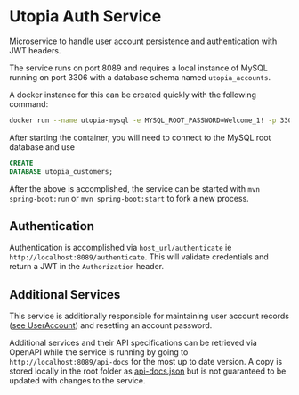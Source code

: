 # Utopia Auth Service

Microservice to handle user account persistence and authentication with JWT headers.

The service runs on port 8089 and requires a local instance of MySQL running on port 3306 with a
database schema named `utopia_accounts`.

A docker instance for this can be created quickly with the following command:

```sh
docker run --name utopia-mysql -e MYSQL_ROOT_PASSWORD=Welcome_1! -p 3306:3306 -d mysql:8.0.23
```

After starting the container, you will need to connect to the MySQL root database and use

```sql
CREATE
DATABASE utopia_customers;
```

After the above is accomplished, the service can be started with `mvn spring-boot:run`
or `mvn spring-boot:start` to fork a new process.

## Authentication

Authentication is accomplished via `host_url/authenticate` ie
`http://localhost:8089/authenticate`. This will validate credentials and return a JWT in the
`Authorization` header.

## Additional Services

This service is additionally responsible for maintaining user account
records ([see UserAccount](./src/main/java/com/ss/utopia/auth/entity/UserAccount.java)) and 
resetting
an account password.

Additional services and their API specifications can be retrieved via OpenAPI while the service is
running by going to `http://localhost:8089/api-docs` for the most up to date version. A copy is
stored locally in the root folder as [api-docs.json](./api-docs.json) but is not guaranteed to be
updated with changes to the service.
